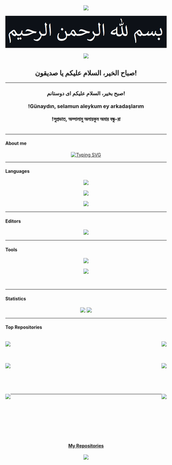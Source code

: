 <div align="center">
    <img src="https://raw.githubusercontent.com/Raiyaxi-Ziaoi/Resources/main/borderseperator.gif"></img>
<br/>
</div>

<img src="https://raw.githubusercontent.com/Raiyaxi-Ziaoi/Resources/main/bismillah.png?token=GHSAT0AAAAAABXCMKG533RUMQ4V6F5TPBJWYYH3CRQ"></img>

<div align="center">
    <img src="https://raw.githubusercontent.com/Raiyaxi-Ziaoi/Resources/main/borderseperator.gif"></img>
<br/>
</div>

<div align="center">
<h2>
    صباح الخير، السلام عليكم يا صديقون!
    <br/>
</h2>
<hr>
    <h3>
        صبح بخیر، السلام علیکم ای دوستانم!
        <br/>
        <br/>
        !Günaydın, selamun aleykum ey arkadaşlarım
        <br/>
        <br/>
        !সুপ্রভাত, অস্সালামু অলায়কুম অমার বন্ধু-রা
        <br/>
        <br/>
</h3>
</div>
<hr>

#### About me

<div align="center">

[![Typing SVG](https://readme-typing-svg.demolab.com?font=Noto+Sans+Arabic&size=30&duration=3000&pause=500&color=FFFFFF&center=true&vCenter=true&multiline=true&width=435&height=140&lines=%3A%D8%B9%D9%86%D8%AF%D9%85%D8%A7+%D8%AA%D8%B4%D8%B1%D9%82+%D8%A7%D9%84%D8%B4%D9%85%D8%B3+%D9%85%D9%86+%D8%A7%D9%84%D8%BA%D8%B1%D8%A8;+;%22%D9%81%D9%8E%D8%A8%D9%90%D8%A3%D9%8E%D9%8A%D9%90%D9%91+%D8%A2%D9%84%D8%A7%D8%A1+%D8%B1%D9%8E%D8%A8%D9%90%D9%91%D9%83%D9%8F%D9%85%D9%8E%D8%A7+%D8%AA%D9%8F%D9%83%D9%8E%D8%B0%D9%90%D9%91%D8%A8%D9%8E%D8%A7%D8%9F%22)](https://git.io/typing-svg)

</div>

<hr>

#### Languages

<div align="center">

[![](https://skillicons.dev/icons?i=java,c,cpp,py&theme=dark)](https://skillicons.dev)

[![](https://skillicons.dev/icons?i=html,css,js,ts&theme=dark)](https://skillicons.dev)

[![](https://skillicons.dev/icons?i=rust,clojure,kotlin,julia&theme=dark)](https://skillicons.dev)

</div>

<hr>

#### Editors

<div align="center">

[![](https://skillicons.dev/icons?i=vscode,idea,neovim,processing&theme=dark)](https://skillicons.dev)
<br/>

</div>

<hr>

#### Tools

<div align="center">

[![](https://skillicons.dev/icons?i=blender,github,linux,stackoverflow&theme=dark)](https://skillicons.dev)

[![](https://skillicons.dev/icons?i=git,bash,powershell,nodejs&theme=dark)](https://skillicons.dev)

<br/>
</div>
<hr>

#### Statistics

<div align="center">

![](https://raw.githubusercontent.com/Raiyaxi-Ziaoi/github-stats/master/generated/languages.svg#gh-dark-mode-only) ![](https://github-readme-stats.vercel.app/api?username=Raiyaxi-Ziaoi&show_icons=true&count_private=true&theme=dracula&include_all_commits=true&icon_color=20BB5E&hide_border=true)

</div>

<hr>

#### Top Repositories

<br/>

<div width="100">
    <a href="https://github.com/Raiyaxi-Ziaoi/Register" title="Register">
        <img align="left" height="%100" width="%100" src="https://github-readme-stats.vercel.app/api/pin/?username=Raiyaxi-Ziaoi&repo=Register&theme=dracula&icon_color=20BB5E&border_color=406CE0&border_radius=10">
    </a>
</div>

<div width="100">
    <a href="https://github.com/Raiyaxi-Ziaoi/Bad-Apple" title="Bad Apple">
        <img align="right" height="%100" width="%100" src="https://github-readme-stats.vercel.app/api/pin/?username=Raiyaxi-Ziaoi&repo=Bad-Apple&theme=dracula&icon_color=20BB5E&border_color=406CE0&border_radius=10">
    </a>
</div>
<br/><br/><br/><br/>

<div width="100">
    <a href="https://github.com/Raiyaxi-Ziaoi/Scrubber" title="Scrubber">
        <img align="left" height="%100" width="%100"src="https://github-readme-stats.vercel.app/api/pin/?username=Raiyaxi-Ziaoi&repo=Scrubber&theme=dracula&icon_color=20BB5E&border_color=406CE0&border_radius=10">
    </a>
</div>

<div width="100">
    <a  href="https://github.com/Raiyaxi-Ziaoi/ALKHAIR" title="ALKHAIR">
        <img align="right" height="%100" width="%100" src="https://github-readme-stats.vercel.app/api/pin/?username=Raiyaxi-Ziaoi&repo=ALKHAIR&theme=dracula&icon_color=20BB5E&border_color=406CE0&border_radius=10">
     </a>
</div>

<br/><br/><br/><br/>

<div width="100">
    <a align="center" href="https://github.com/Raiyaxi-Ziaoi/ALNOOR" title="ALNOOR">
        <img align="left" height="%100" width="%100"src="https://github-readme-stats.vercel.app/api/pin/?username=Raiyaxi-Ziaoi&repo=ALNOOR&theme=dracula&icon_color=20BB5E&border_color=406CE0&border_radius=10">
    </a>
</div>

<div width="100">
    <a align="center" href="https://github.com/Raiyaxi-Ziaoi/Desk" title="Desk">
        <img align="right" height="%100" width="%100"src="https://github-readme-stats.vercel.app/api/pin/?username=Raiyaxi-Ziaoi&repo=Desk&theme=dracula&icon_color=20BB5E&border_color=406CE0&border_radius=10">
    </a>
</div>
<hr>

<br/><br/><br/><br/><br/><br/><br/>

<h4 align="center">
  <a href="https://github.com/Raiyaxi-Ziaoi?tab=repositories" title="Show Repositories">
    My Repositories
  </a>
</h4>

<div align="center">
    <img src="https://raw.githubusercontent.com/Raiyaxi-Ziaoi/Resources/main/borderseperator.gif"></img>
<br/>
</div>

<!---
Raiyaxi-Ziaoi/Raiyaxi-Ziaoi is a ✨ special ✨ repository because its `README.md` (this file) appears on your GitHub profile.
You can click the Preview link to take a look at your changes.
--->
